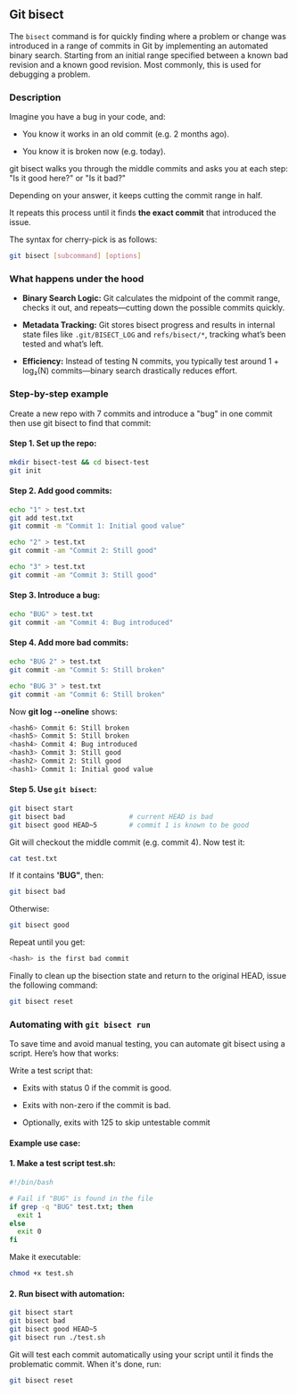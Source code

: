 ## Git bisect
The `bisect` command is for quickly finding where a problem or change was introduced in a range of commits in Git by implementing an automated binary search. Starting from an initial range specified between a known bad revision and a known good revision. Most commonly, this is used for debugging a problem.

### Description

Imagine you have a bug in your code, and:

- You know it works in an old commit (e.g. 2 months ago).

- You know it is broken now (e.g. today).

git bisect walks you through the middle commits and asks you at each step:
"Is it good here?" or "Is it bad?"

Depending on your answer, it keeps cutting the commit range in half.

It repeats this process until it finds **the exact commit** that introduced the issue.

The syntax for cherry-pick is as follows:
```bash
git bisect [subcommand] [options]
```
### What happens under the hood
- **Binary Search Logic:** Git calculates the midpoint of the commit range, checks it out, and repeats—cutting down the possible commits quickly.

- **Metadata Tracking:** Git stores bisect progress and results in internal state files like `.git/BISECT_LOG` and `refs/bisect/*`, tracking what’s been tested and what’s left.

- **Efficiency:** Instead of testing N commits, you typically test around 1 + log₂(N) commits—binary search drastically reduces effort.

### Step-by-step example
Create a new repo with 7 commits and introduce a "bug" in one commit then use git bisect to find that commit:
#### Step 1. Set up the repo:
```bash 
mkdir bisect-test && cd bisect-test
git init
```
#### Step 2. Add good commits:
```bash 
echo "1" > test.txt
git add test.txt
git commit -m "Commit 1: Initial good value"

echo "2" > test.txt
git commit -am "Commit 2: Still good"

echo "3" > test.txt
git commit -am "Commit 3: Still good"
```
#### Step 3. Introduce a bug:
```bash 
echo "BUG" > test.txt
git commit -am "Commit 4: Bug introduced"
```
#### Step 4. Add more bad commits:
```bash
echo "BUG 2" > test.txt
git commit -am "Commit 5: Still broken"

echo "BUG 3" > test.txt
git commit -am "Commit 6: Still broken"
```
Now **git log --oneline** shows:
```bash 
<hash6> Commit 6: Still broken
<hash5> Commit 5: Still broken
<hash4> Commit 4: Bug introduced
<hash3> Commit 3: Still good
<hash2> Commit 2: Still good
<hash1> Commit 1: Initial good value
```
#### Step 5. Use `git bisect`:
```bash
git bisect start
git bisect bad                # current HEAD is bad
git bisect good HEAD~5        # commit 1 is known to be good
```
Git will checkout the middle commit (e.g. commit 4).
Now test it:
```bash
cat test.txt
```
If it contains **'BUG"**, then:
```bash
git bisect bad
```
Otherwise:
```bash
git bisect good
```
Repeat until you get:
```bash
<hash> is the first bad commit
```
Finally to clean up the bisection state and return to the original HEAD, issue the following command:
```bash 
git bisect reset
```

### Automating with `git bisect run`

To save time and avoid manual testing, you can automate git bisect using a script. Here’s how that works:

Write a test script that:

- Exits with status 0 if the commit is good.

- Exits with non-zero if the commit is bad.

- Optionally, exits with 125 to skip untestable commit

#### Example use case:
#### 1. Make a test script **test.sh**:
```bash
#!/bin/bash

# Fail if "BUG" is found in the file
if grep -q "BUG" test.txt; then
  exit 1
else
  exit 0
fi
```
Make it executable:
```bash
chmod +x test.sh
```
#### 2. Run bisect with automation:
```bash
git bisect start
git bisect bad
git bisect good HEAD~5
git bisect run ./test.sh
```
Git will test each commit automatically using your script until it finds the problematic commit.
When it's done, run:
```bash 
git bisect reset
```


